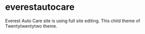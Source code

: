 # everestautocare
Everest Auto Care site is using full site editing. This child theme of Twentytwentytwo theme.
